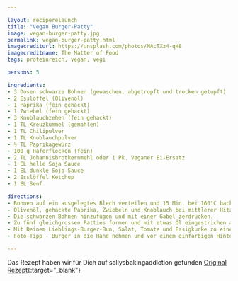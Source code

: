 ```yaml
---

layout: reciperelaunch
title: "Vegan Burger-Patty"
image: vegan-burger-patty.jpg
permalink: vegan-burger-patty.html
imagecrediturl: https://unsplash.com/photos/MAcTXz4-qH8
imagecreditname: The Matter of Food
tags: proteinreich, vegan, vegi

persons: 5

ingredients:
- 3 Dosen schwarze Bohnen (gewaschen, abgetropft und trocken getupft)
- 2 Esslöffel (Olivenöl)
- 1 Paprika (fein gehackt)
- 1 Zwiebel (fein gehackt)
- 3 Knoblauchzehen (fein gehackt)
- 1 TL Kreuzkümmel (gemahlen)
- 1 TL Chilipulver
- 1 TL Knoblauchpulver
- ½ TL Paprikagewürz
- 100 g Haferflocken (fein)
- 2 TL Johannisbrotkernmehl oder 1 Pk. Veganer Ei-Ersatz
- 1 EL helle Soja Sauce 
- 1 EL dunkle Soja Sauce
- 2 Esslöffel Ketchup
- 1 EL Senf

directions:
- Bohnen auf ein ausgelegtes Blech verteilen und 15 Min. bei 160°C backen.
- Olivenöl, gehackte Paprika, Zwiebeln und Knoblauch bei mittlerer Hitze 5-6 Min. anbraten, abtupfen und mit den restlichen Zutaten in eine große Schüssel geben und verrühren.
- Die schwarzen Bohnen hinzufügen und mit einer Gabel zerdrücken.
- Zu fünf gleichgrossen Patties formen und mit etwas Öl eingestrichen auf einem ausgelegtes Blech bei 190 °C, 10 Min. auf jeder Seite backen. 
- Mit Deinem Lieblings-Burger-Bun, Salat, Tomate und Essigkurke zu einem Burger zusammenbauen.
- Foto-Tipp - Burger in die Hand nehmen und vor einem einfarbigen Hintergund, bei Tageslicht von der Seite fotografieren.

---
```


Das Rezept haben wir für Dich auf sallysbakingaddiction gefunden [Original Rezept](
https://sallysbakingaddiction.com/best-black-bean-burgers/){:target="_blank"}